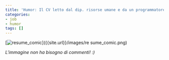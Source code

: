 ```yaml
---
title: 'Humor: Il CV letto dal dip. risorse umane e da un programmatore'
categories:
- job
- humor
tags: []
---
```

[![resume_comic]({{site.url}}/images/resume_comic.png)]({{site.url}}/images/re
sume_comic.png)

_L'immagine non ha bisogno di commenti! :)_

